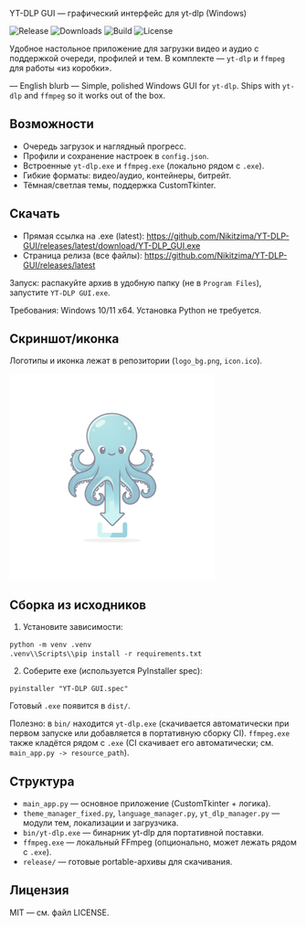 YT-DLP GUI — графический интерфейс для yt-dlp (Windows)

![Release](https://img.shields.io/github/v/release/Nikitzima/YT-DLP-GUI?logo=github)
![Downloads](https://img.shields.io/github/downloads/Nikitzima/YT-DLP-GUI/total)
![Build](https://github.com/Nikitzima/YT-DLP-GUI/actions/workflows/release.yml/badge.svg)
![License](https://img.shields.io/badge/license-MIT-green)

Удобное настольное приложение для загрузки видео и аудио с поддержкой очереди, профилей и тем. В комплекте — `yt-dlp` и `ffmpeg` для работы «из коробки».

— English blurb —
Simple, polished Windows GUI for `yt-dlp`. Ships with `yt-dlp` and `ffmpeg` so it works out of the box.

## Возможности
- Очередь загрузок и наглядный прогресс.
- Профили и сохранение настроек в `config.json`.
- Встроенные `yt-dlp.exe` и `ffmpeg.exe` (локально рядом с `.exe`).
- Гибкие форматы: видео/аудио, контейнеры, битрейт.
- Тёмная/светлая темы, поддержка CustomTkinter.

## Скачать
- Прямая ссылка на .exe (latest): https://github.com/Nikitzima/YT-DLP-GUI/releases/latest/download/YT-DLP_GUI.exe
- Страница релиза (все файлы): https://github.com/Nikitzima/YT-DLP-GUI/releases/latest

Запуск: распакуйте архив в удобную папку (не в `Program Files`), запустите `YT-DLP GUI.exe`.

Требования: Windows 10/11 x64. Установка Python не требуется.

## Скриншот/иконка
Логотипы и иконка лежат в репозитории (`logo_bg.png`, `icon.ico`).

<img src="logo_bg.png" alt="YT-DLP GUI" width="360"/>

## Сборка из исходников
1) Установите зависимости:
```
python -m venv .venv
.venv\\Scripts\\pip install -r requirements.txt
```
2) Соберите exe (используется PyInstaller spec):
```
pyinstaller "YT-DLP GUI.spec"
```
Готовый `.exe` появится в `dist/`.

Полезно: в `bin/` находится `yt-dlp.exe` (скачивается автоматически при первом запуске или добавляется в портативную сборку CI). `ffmpeg.exe` также кладётся рядом с `.exe` (CI скачивает его автоматически; см. `main_app.py -> resource_path`).

## Структура
- `main_app.py` — основное приложение (CustomTkinter + логика).
- `theme_manager_fixed.py`, `language_manager.py`, `yt_dlp_manager.py` — модули тем, локализации и загрузчика.
- `bin/yt-dlp.exe` — бинарник yt-dlp для портативной поставки.
- `ffmpeg.exe` — локальный FFmpeg (опционально, может лежать рядом с `.exe`).
- `release/` — готовые portable-архивы для скачивания.

## Лицензия
MIT — см. файл LICENSE.
